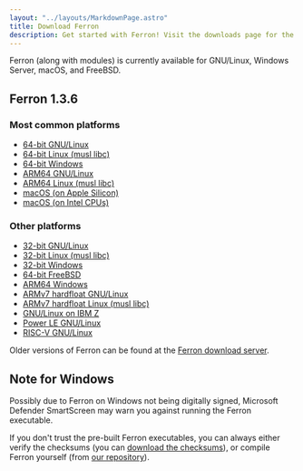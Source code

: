 ```yaml
---
layout: "../layouts/MarkdownPage.astro"
title: Download Ferron
description: Get started with Ferron! Visit the downloads page for the latest stable releases to find your perfect fit!
---
```


Ferron (along with modules) is currently available for GNU/Linux, Windows Server, macOS, and FreeBSD.

## Ferron 1.3.6

### Most common platforms

- [64-bit GNU/Linux](https://dl.ferron.sh/1.3.6/ferron-1.3.6-x86_64-unknown-linux-gnu.zip)
- [64-bit Linux (musl libc)](https://dl.ferron.sh/1.3.6/ferron-1.3.6-x86_64-unknown-linux-musl.zip)
- [64-bit Windows](https://dl.ferron.sh/1.3.6/ferron-1.3.6-x86_64-pc-windows-msvc.zip)
- [ARM64 GNU/Linux](https://dl.ferron.sh/1.3.6/ferron-1.3.6-aarch64-unknown-linux-gnu.zip)
- [ARM64 Linux (musl libc)](https://dl.ferron.sh/1.3.6/ferron-1.3.6-aarch64-unknown-linux-musl.zip)
- [macOS (on Apple Silicon)](https://dl.ferron.sh/1.3.6/ferron-1.3.6-aarch64-apple-darwin.zip)
- [macOS (on Intel CPUs)](https://dl.ferron.sh/1.3.6/ferron-1.3.6-x86_64-apple-darwin.zip)

### Other platforms

- [32-bit GNU/Linux](https://dl.ferron.sh/1.3.6/ferron-1.3.6-i686-unknown-linux-gnu.zip)
- [32-bit Linux (musl libc)](https://dl.ferron.sh/1.3.6/ferron-1.3.6-i686-unknown-linux-musl.zip)
- [32-bit Windows](https://dl.ferron.sh/1.3.6/ferron-1.3.6-i686-pc-windows-msvc.zip)
- [64-bit FreeBSD](https://dl.ferron.sh/1.3.6/ferron-1.3.6-x86_64-unknown-freebsd.zip)
- [ARM64 Windows](https://dl.ferron.sh/1.3.6/ferron-1.3.6-aarch64-pc-windows-msvc.zip)
- [ARMv7 hardfloat GNU/Linux](https://dl.ferron.sh/1.3.6/ferron-1.3.6-armv7-unknown-linux-gnueabihf.zip)
- [ARMv7 hardfloat Linux (musl libc)](https://dl.ferron.sh/1.3.6/ferron-1.3.6-armv7-unknown-linux-musleabihf.zip)
- [GNU/Linux on IBM Z](https://dl.ferron.sh/1.3.6/ferron-1.3.6-s390x-unknown-linux-gnu.zip)
- [Power LE GNU/Linux](https://dl.ferron.sh/1.3.6/ferron-1.3.6-powerpc64le-unknown-linux-gnu.zip)
- [RISC-V GNU/Linux](https://dl.ferron.sh/1.3.6/ferron-1.3.6-riscv64gc-unknown-linux-gnu.zip)

Older versions of Ferron can be found at the [Ferron download server](https://dl.ferron.sh/).

## Note for Windows

Possibly due to Ferron on Windows not being digitally signed, Microsoft Defender SmartScreen may warn you against running the Ferron executable.

If you don't trust the pre-built Ferron executables, you can always either verify the checksums (you can [download the checksums](https://dl.ferron.sh/1.3.6/ferron-1.3.6.sha256sum)), or compile Ferron yourself (from [our repository](https://github.com/ferronweb/ferron)).
